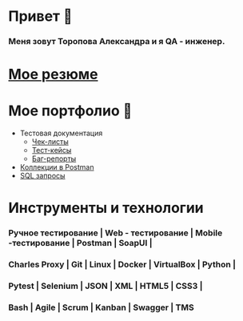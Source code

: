 # Привет 👋
### Меня зовут Торопова Александра и я QA - инженер. 

# [Мое резюме](https://drive.google.com/file/d/1_AHPvpmBrqK4YdQVMfR2QfKFyKLPN8n5/view?usp=sharing)

# Мое портфолио 	:dizzy:

* Тестовая документация
  - [Чек-листы](https://drive.google.com/drive/folders/1Cm1Ois7vymcmhgQDxGJ4PIOMIUj3RKhl?usp=sharing)
  - [Тест-кейсы](https://drive.google.com/drive/folders/1VG9YJ2Ao23tUx0bwwS74_TBufQCXRak0?usp=sharing)
  - [Баг-репорты](https://drive.google.com/drive/folders/1FbjB5Kb56Fn5JK1uPN7ICWS7SYqERA8R?usp=sharing)
* [Коллекции в Postman](https://github.com/AlexandraToro/API.git)
* [SQL запросы](https://github.com/AlexandraToro/sql.git)

# Инструменты и технологии

### Ручное тестирование | Web - тестирование | Mobile -тестирование | Postman | SoapUI |
### Charles Proxy | Git | Linux | Docker | VirtualBox | Python |
### Pytest | Selenium | JSON | XML | HTML5 | CSS3 |
### Bash | Agile | Scrum | Kanban | Swagger | TMS

<!--
**AlexandraToro/AlexandraToro** is a ✨ _special_ ✨ repository because its `README.md` (this file) appears on your GitHub profile.

Here are some ideas to get you started:

- 🔭 I’m currently working on ...
- 🌱 I’m currently learning ...
- 👯 I’m looking to collaborate on ...
- 🤔 I’m looking for help with ...
- 💬 Ask me about ...
- 📫 How to reach me: ...
- 😄 Pronouns: ...
- ⚡ Fun fact: ...
-->
